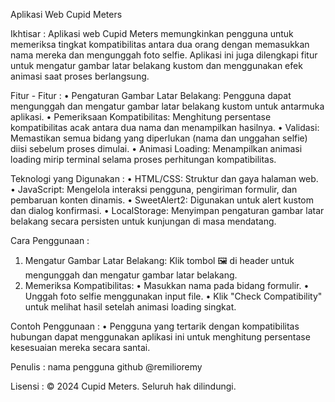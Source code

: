 Aplikasi Web Cupid Meters

Ikhtisar :
Aplikasi web Cupid Meters memungkinkan pengguna untuk memeriksa tingkat kompatibilitas antara dua orang dengan memasukkan nama mereka dan mengunggah foto selfie. Aplikasi ini juga dilengkapi fitur untuk mengatur gambar latar belakang kustom dan menggunakan efek animasi saat proses berlangsung.

Fitur - Fitur :
• Pengaturan Gambar Latar Belakang: Pengguna
  dapat mengunggah dan mengatur gambar latar
  belakang kustom untuk antarmuka aplikasi.
• Pemeriksaan Kompatibilitas: Menghitung
  persentase kompatibilitas acak antara dua
  nama dan menampilkan hasilnya.
• Validasi: Memastikan semua bidang yang
  diperlukan (nama dan unggahan selfie) diisi
  sebelum proses dimulai.
• Animasi Loading: Menampilkan animasi
  loading mirip terminal selama proses
  perhitungan kompatibilitas.

Teknologi yang Digunakan :
• HTML/CSS: Struktur dan gaya halaman web.
• JavaScript: Mengelola interaksi pengguna,
  pengiriman formulir, dan pembaruan konten
  dinamis.
• SweetAlert2: Digunakan untuk alert kustom
  dan dialog konfirmasi.
• LocalStorage: Menyimpan pengaturan gambar
  latar belakang secara persisten untuk
  kunjungan di masa mendatang.

Cara Penggunaan :
1. Mengatur Gambar Latar Belakang: Klik
   tombol 🖼 di header untuk mengunggah dan
   mengatur gambar latar belakang.
3. Memeriksa Kompatibilitas:
 • Masukkan nama pada bidang formulir.
 • Unggah foto selfie menggunakan input file.
 • Klik "Check Compatibility" untuk melihat
   hasil setelah animasi loading singkat.

Contoh Penggunaan :
• Pengguna yang tertarik dengan
  kompatibilitas hubungan dapat menggunakan
  aplikasi ini untuk menghitung persentase
  kesesuaian mereka secara santai.

Penulis : 
nama pengguna github @remilioremy

Lisensi :
© 2024 Cupid Meters. Seluruh hak dilindungi.
